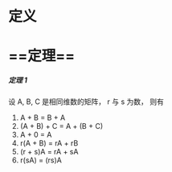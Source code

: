 # 定义

# ==定理==

##### 定理  1
设 A, B, C 是相同维数的矩阵， r 与 s 为数， 则有
1. A + B = B + A
2. (A + B) + C = A + (B + C)
3. A + 0 = A
4. r(A + B) = rA + rB
5. (r + s)A = rA + sA
6. r(sA) = (rs)A
